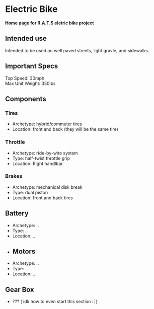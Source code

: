 # Electric Bike
**Home page for R.A.T.S eletric bike project**  

## Intended use
Intended to be used on well paved streets, light gravle, and sidewalks.

## Important Specs
Top Speed: 30mph  
Max Unit Weight: 350lbs  

## Components
### Tires
- Archetype: hybrid/commuter tires
- Location: front and back (they will be the same tire)
### Throttle
- Archetype: ride-by-wire system
- Type: half-twist throttle grip
- Location: Right handlbar
### Brakes
- Archetype: mechanical disk break
- Type: dual piston
- Location: front and back tires
## Battery
- Archetype: ..
- Type: ..
- Location: ..
- ## Motors
- Archetype: ..
- Type: ..
- Location: ..
## Gear Box
- ??? ( idk how to even start this section :| )
